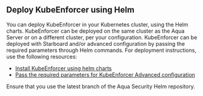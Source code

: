 ## Deploy KubeEnforcer using Helm

You can deploy KubeEnforcer in your Kubernetes cluster, using the Helm charts. KubeEnforcer can be deployed on the same cluster as the Aqua Server or on a different cluster, per your configuration. KubeEnforcer can be deployed with Starboard and/or advanced configuration by passing the required parameters through Helm commands. For deployment instructions, use the following resources:

* [Install KubeEnforcer using helm charts](https://github.com/aquasecurity/aqua-helm/tree/2022.4/kube-enforcer#deploy-the-helm-chart)
* [Pass the required parameters for KubeEnforcer Advanced configuration](https://github.com/aquasecurity/aqua-helm/tree/2022.4/kube-enforcer#configurable-parameters)

Ensure that you use the latest branch of the Aqua Security Helm repository.